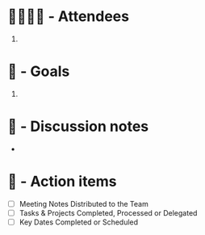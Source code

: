 #  👩‍💼👨‍💼 - Attendees
1. 
# 🎯 - Goals
1. 
# 📝 - Discussion notes
- 

# 💠 - Action items
- [ ] Meeting Notes Distributed to the Team
- [ ] Tasks & Projects Completed, Processed or Delegated
- [ ] Key Dates Completed or Scheduled